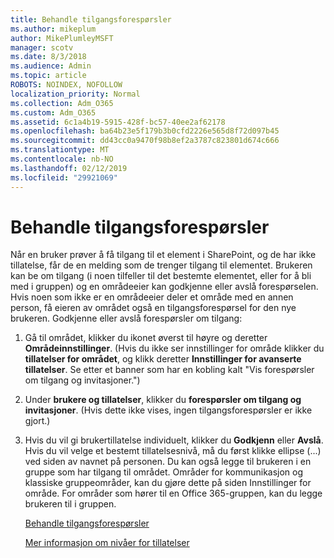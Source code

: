 ```yaml
---
title: Behandle tilgangsforespørsler
ms.author: mikeplum
author: MikePlumleyMSFT
manager: scotv
ms.date: 8/3/2018
ms.audience: Admin
ms.topic: article
ROBOTS: NOINDEX, NOFOLLOW
localization_priority: Normal
ms.collection: Adm_O365
ms.custom: Adm_O365
ms.assetid: 6c1a4b19-5915-428f-bc57-40ee2af62178
ms.openlocfilehash: ba64b23e5f179b3b0cfd2226e565d8f72d097b45
ms.sourcegitcommit: dd43cc0a9470f98b8ef2a3787c823801d674c666
ms.translationtype: MT
ms.contentlocale: nb-NO
ms.lasthandoff: 02/12/2019
ms.locfileid: "29921069"
---
```

# <a name="manage-access-requests"></a>Behandle tilgangsforespørsler

Når en bruker prøver å få tilgang til et element i SharePoint, og de har ikke tillatelse, får de en melding som de trenger tilgang til elementet. Brukeren kan be om tilgang (i noen tilfeller til det bestemte elementet, eller for å bli med i gruppen) og en områdeeier kan godkjenne eller avslå forespørselen. Hvis noen som ikke er en områdeeier deler et område med en annen person, få eieren av området også en tilgangsforespørsel for den nye brukeren. Godkjenne eller avslå forespørsler om tilgang:
  
1. Gå til området, klikker du ikonet øverst til høyre og deretter **Områdeinnstillinger**. (Hvis du ikke ser innstillinger for område klikker du **tillatelser for området**, og klikk deretter **Innstillinger for avanserte tillatelser**. Se etter et banner som har en kobling kalt "Vis forespørsler om tilgang og invitasjoner.")
    
2. Under **brukere og tillatelser**, klikker du **forespørsler om tilgang og invitasjoner**. (Hvis dette ikke vises, ingen tilgangsforespørsler er ikke gjort.)
    
3. Hvis du vil gi brukertillatelse individuelt, klikker du **Godkjenn** eller **Avslå**. Hvis du vil velge et bestemt tillatelsesnivå, må du først klikke ellipse (...) ved siden av navnet på personen. Du kan også legge til brukeren i en gruppe som har tilgang til området. Områder for kommunikasjon og klassiske gruppeområder, kan du gjøre dette på siden Innstillinger for område. For områder som hører til en Office 365-gruppen, kan du legge brukeren til i gruppen.
    
    [Behandle tilgangsforespørsler](https://go.microsoft.com/fwlink/?linkid=2008747)
    
    [Mer informasjon om nivåer for tillatelser](https://go.microsoft.com/fwlink/?linkid=867071)
    

